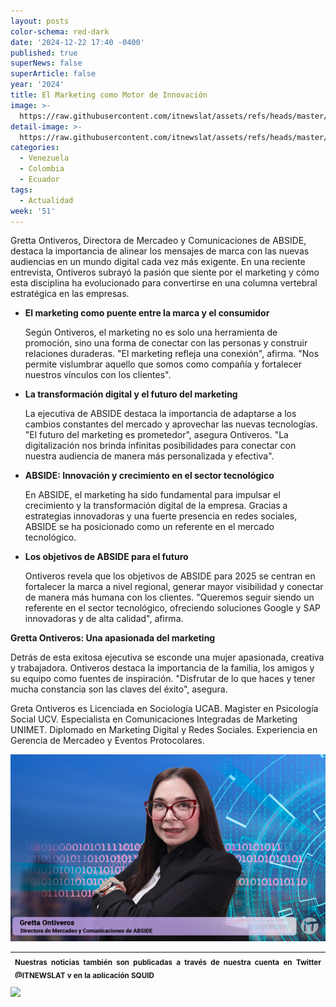 ```yaml
---
layout: posts
color-schema: red-dark
date: '2024-12-22 17:40 -0400'
published: true
superNews: false
superArticle: false
year: '2024'
title: El Marketing como Motor de Innovación
image: >-
  https://raw.githubusercontent.com/itnewslat/assets/refs/heads/master/img/540x320/Gretta-Ontiveros-p.jpg
detail-image: >-
  https://raw.githubusercontent.com/itnewslat/assets/refs/heads/master/img/1024x680/Gretta-Ontiveros-g.jpg
categories:
  - Venezuela
  - Colombia
  - Ecuador
tags:
  - Actualidad
week: '51'
---
```

Gretta Ontiveros, Directora de Mercadeo y Comunicaciones de ABSIDE, destaca la importancia de alinear los mensajes de marca con las nuevas audiencias en un mundo digital cada vez más exigente. En una reciente entrevista, Ontiveros subrayó la pasión que siente por el marketing y cómo esta disciplina ha evolucionado para convertirse en una columna vertebral estratégica en las empresas.

- **El marketing como puente entre la marca y el consumidor**

	Según Ontiveros, el marketing no es solo una herramienta de promoción, sino una forma de conectar con las personas y construir relaciones duraderas. "El marketing refleja una conexión", afirma. "Nos permite vislumbrar aquello que somos como compañía y fortalecer nuestros vínculos con los clientes".

- **La transformación digital y el futuro del marketing**

	La ejecutiva de ABSIDE destaca la importancia de adaptarse a los cambios constantes del mercado y aprovechar las nuevas tecnologías. "El futuro del marketing es prometedor", asegura Ontiveros. "La digitalización nos brinda infinitas posibilidades para conectar con nuestra audiencia de manera más personalizada y efectiva".
    
- **ABSIDE: Innovación y crecimiento en el sector tecnológico**

	En ABSIDE, el marketing ha sido fundamental para impulsar el crecimiento y la transformación digital de la empresa. Gracias a estrategias innovadoras y una fuerte presencia en redes sociales, ABSIDE se ha posicionado como un referente en el mercado tecnológico.

- **Los objetivos de ABSIDE para el futuro**

	Ontiveros revela que los objetivos de ABSIDE para 2025 se centran en fortalecer la marca a nivel regional, generar mayor visibilidad y conectar de manera más humana con los clientes. "Queremos seguir siendo un referente en el sector tecnológico, ofreciendo soluciones Google y SAP innovadoras y de alta calidad", afirma.

**Gretta Ontiveros: Una apasionada del marketing**

Detrás de esta exitosa ejecutiva se esconde una mujer apasionada, creativa y trabajadora. Ontiveros destaca la importancia de la familia, los amigos y su equipo como fuentes de inspiración. "Disfrutar de lo que haces y tener mucha constancia son las claves del éxito", asegura.

Greta Ontiveros es Licenciada en Sociología UCAB. Magister en Psicología Social UCV. Especialista en Comunicaciones Integradas de Marketing UNIMET. Diplomado en Marketing Digital y Redes Sociales. Experiencia en Gerencia de Mercadeo y Eventos Protocolares.

![](https://raw.githubusercontent.com/itnewslat/assets/refs/heads/master/img/540x320/Gretta-Ontiveros-p.jpg)

<table style="height: 42px;" width="569">
<tbody>
<tr>
<td style="text-align: justify;"><sub><strong>Nuestras noticias también son publicadas a través de nuestra cuenta en Twitter <a href="https://twitter.com/itnewslat?lang=es">@ITNEWSLAT</a> y en la aplicación <a href="https://squidapp.co/en/">SQUID</a></strong></sub></td>
</tr>
</tbody>
</table>

<img src="https://tracker.metricool.com/c3po.jpg?hash=56f88a41e39ab42c063cc51676587a04"/>